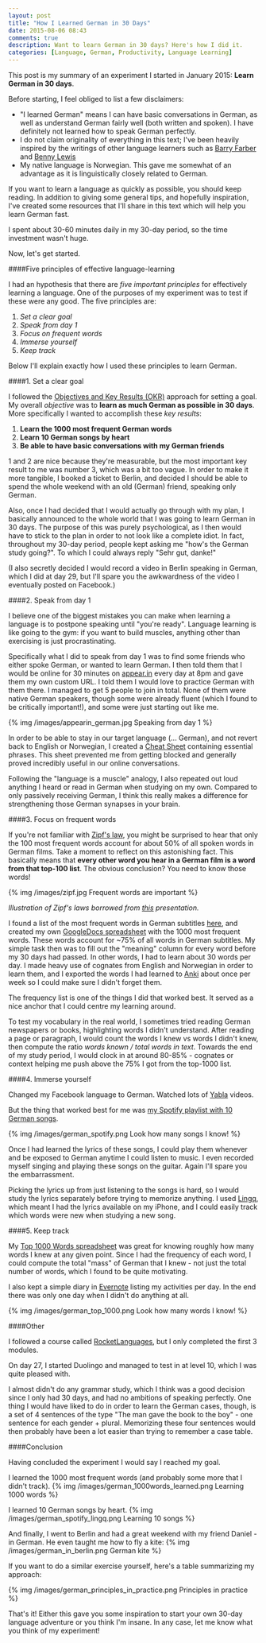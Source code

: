 ```yaml
---
layout: post
title: "How I Learned German in 30 Days"
date: 2015-08-06 08:43
comments: true
description: Want to learn German in 30 days? Here's how I did it.
categories: [Language, German, Productivity, Language Learning]
---
```


This post is my summary of an experiment I started in January 2015: **Learn German in 30 days**.

Before starting, I feel obliged to list a few disclaimers:

- "I learned German" means I can have basic conversations in German, as well as understand German fairly well (both written and spoken). I have definitely not learned how to speak German perfectly.
- I do not claim originality of everything in this text; I've been heavily inspired by the writings of other language learners such as [Barry Farber](http://www.amazon.com/How-Learn-Language-Barry-Farber/dp/1567315437) and [Benny Lewis](http://www.amazon.com/Fluent-Months-Anyone-Language-Anywhere/dp/0062282697/ref=sr_1_1?s=books&ie=UTF8&qid=1425074701&sr=1-1&keywords=benny+language)
- My native language is Norwegian. This gave me somewhat of an advantage as it is linguistically closely related to German.

If you want to learn a language as quickly as possible, you should keep reading. In addition to giving some general tips, and hopefully inspiration, I've created some resources that I'll share in this text which will help you learn German fast. 

I spent about 30-60 minutes daily in my 30-day period, so the time investment wasn't huge.

Now, let's get started.

####Five principles of effective language-learning

I had an hypothesis that there are *five important principles* for effectively learning a language. One of the purposes of my experiment was to test if these were any good.
The five principles are:

1. *Set a clear goal*
2. *Speak from day 1*
3. *Focus on frequent words*
4. *Immerse yourself*
5. *Keep track*

Below I'll explain exactly how I used these principles to learn German.

####1. Set a clear goal

I followed the [Objectives and Key Results (OKR)](https://weekdone.com/resources/objectives-key-results) approach for setting a goal. My overall *objective* was to **learn as much German as possible in 30 days**. More specifically I wanted to accomplish these *key results*:

1. **Learn the 1000 most frequent German words**
2. **Learn 10 German songs by heart**
3. **Be able to have basic conversations with my German friends**

1 and 2 are nice because they're measurable, but the most important key result to me was number 3, which was a bit too vague. In order to make it more tangible, I booked a ticket to Berlin, and decided I should be able to spend the whole weekend with an old (German) friend, speaking only German.

Also, once I had decided that I would actually go through with my plan, I basically announced to the whole world that I was going to learn German in 30 days. The purpose of this was purely psychological, as I then would have to stick to the plan in order to not look like a complete idiot. In fact, throughout my 30-day period, people kept asking me "how's the German study going?". To which I could always reply "Sehr gut, danke!"

(I also secretly decided I would record a video in Berlin speaking in German, which I did at day 29, but I'll spare you the awkwardness of the video I eventually posted on Facebook.)

####2. Speak from day 1

I believe one of the biggest mistakes you can make when learning a language is to postpone speaking until "you're ready". Language learning is like going to the gym: if you want to build muscles, anything other than exercising is just procrastinating.

Specifically what I did to speak from day 1 was to find some friends who either spoke German, or wanted to learn German. I then told them that I would be online for 30 minutes on [appear.in](http://appear.in) every day at 8pm and gave them my own custom URL. I told them I would love to practice German with them there. I managed to get 5 people to join in total. None of them were native German speakers, though some were already fluent (which I found to be critically important!), and some were just starting out like me.

{% img /images/appearin_german.jpg Speaking from day 1 %}

In order to be able to stay in our target language (... German), and not revert back to English or Norwegian, I created a [Cheat Sheet](https://docs.google.com/spreadsheets/d/1TqjM4xdUVeFa32wjTSoswbZenozwz3DJAmzzbWoJZdM/edit?usp=sharing) containing essential phrases. This sheet prevented me from getting blocked and generally proved incredibly useful in our online conversations.

Following the "language is a muscle" analogy, I also repeated out loud anything I heard or read in German when studying on my own. Compared to only passively receiving German, I think this really makes a difference for strengthening those German synapses in your brain.

####3. Focus on frequent words

If you're not familiar with [Zipf's law](http://en.wikipedia.org/wiki/Zipf%27s_law), you might be surprised to hear that only the 100 most frequent words account for about 50% of all spoken words in German films. Take a moment to reflect on this astonishing fact. This basically means that **every other word you hear in a German film is a word from that top-100 list**. The obvious conclusion? You need to know those words!

{% img /images/zipf.jpg Frequent words are important %}

*Illustration of Zipf's laws borrowed from [this](http://www.slideshare.net/cowdung112/info-2402-irtchapter4) presentation.*

I found a list of the most frequent words in German subtitles [here](https://invokeit.wordpress.com/frequency-word-lists/), and created my own [GoogleDocs spreadsheet](http://bit.ly/german-top-1000) with the 1000 most frequent words. These words account for ~75% of all words in German subtitles. My simple task then was to fill out the "meaning" column for every word before my 30 days had passed. In other words, I had to learn about 30 words per day. I made heavy use of cognates from English and Norwegian in order to learn them, and I exported the words I had learned to [Anki](http://ankisrs.net/) about once per week so I could make sure I didn't forget them.

The frequency list is one of the things I did that worked best. It served as a nice anchor that I could centre my learning around.

To test my vocabulary in the real world, I sometimes tried reading German newspapers or books, highlighting words I didn't understand. After reading a page or paragraph, I would count the words I knew vs words I didn't knew, then compute the ratio *words known / total words in text*. Towards the end of my study period, I would clock in at around 80-85% - cognates or context helping me push above the 75% I got from the top-1000 list.

####4. Immerse yourself

Changed my Facebook language to German. Watched lots of [Yabla](https://www.yabla.com/) videos. 

But the thing that worked best for me was [my Spotify playlist with 10 German songs](http://bit.ly/german-10-songs).

{% img /images/german_spotify.png Look how many songs I know! %}

Once I had learned the lyrics of these songs, I could play them whenever and be exposed to German anytime I could listen to music. I even recorded myself singing and playing these songs on the guitar. Again I'll spare you the embarrassment.

Picking the lyrics up from just listening to the songs is hard, so I would study the lyrics separately before trying to memorize anything. I used [Lingq](http://www.lingq.com/), which meant I had the lyrics available on my iPhone, and I could easily track which words were new when studying a new song.

####5. Keep track

My [Top 1000 Words spreadsheet](http://bit.ly/german-top-1000) was great for knowing roughly how many words I knew at any given point. Since I had the frequency of each word, I could compute the total "mass" of German that I knew - not just the total number of words, which I found to be quite motivating.

I also kept a simple diary in [Evernote](https://evernote.com/) listing my activities per day. In the end there was only one day when I didn't do anything at all.

{% img /images/german_top_1000.png Look how many words I know! %}

####Other

I followed a course called [RocketLanguages](http://www.rocketlanguages.com/german/), but I only completed the first 3 modules.

On day 27, I started Duolingo and managed to test in at level 10, which I was quite pleased with.

I almost didn't do any grammar study, which I think was a good decision since I only had 30 days, and had no ambitions of speaking perfectly. One thing I would have liked to do in order to learn the German cases, though, is a set of 4 sentences of the type "The man gave the book to the boy" - one sentence for each gender + plural. Memorizing these four sentences would then probably have been a lot easier than trying to remember a case table.

####Conclusion

Having concluded the experiment I would say I reached my goal.

I learned the 1000 most frequent words (and probably some more that I didn't track).
{% img /images/german_1000words_learned.png Learning 1000 words %}

I learned 10 German songs by heart.
{% img /images/german_spotify_lingq.png Learning 10 songs %}

And finally, I went to Berlin and had a great weekend with my friend Daniel - in German. He even taught me how to fly a kite:
{% img /images/german_in_berlin.png German kite %}

If you want to do a similar exercise yourself, here's a table summarizing my approach:

{% img /images/german_principles_in_practice.png Principles in practice %}

That's it! Either this gave you some inspiration to start your own 30-day language adventure or you think I'm insane. In any case, let me know what you think of my experiment!
